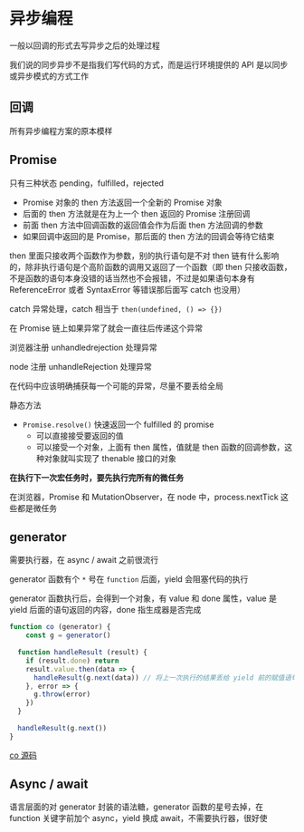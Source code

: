 # 异步编程

一般以回调的形式去写异步之后的处理过程

我们说的同步异步不是指我们写代码的方式，而是运行环境提供的 API 是以同步或异步模式的方式工作

## 回调

所有异步编程方案的原本模样

## Promise

只有三种状态 pending，fulfilled，rejected

- Promise 对象的 then 方法返回一个全新的 Promise 对象
- 后面的 then 方法就是在为上一个 then 返回的 Promise 注册回调
- 前面 then 方法中回调函数的返回值会作为后面 then 方法回调的参数
- 如果回调中返回的是 Promise，那后面的 then 方法的回调会等待它结束

then 里面只接收两个函数作为参数，别的执行语句是不对 then 链有什么影响的，除非执行语句是个高阶函数的调用又返回了一个函数（即 then 只接收函数，不是函数的语句本身没错的话当然也不会报错，不过是如果语句本身有 ReferenceError 或者 SyntaxError 等错误那后面写 catch 也没用）

catch 异常处理，catch 相当于 `then(undefined, () => {})` 

在 Promise 链上如果异常了就会一直往后传递这个异常

浏览器注册 unhandledrejection 处理异常

node 注册 unhandleRejection 处理异常

在代码中应该明确捕获每一个可能的异常，尽量不要丢给全局

静态方法

- `Promise.resolve()` 快速返回一个 fulfilled 的 promise
  - 可以直接接受要返回的值
  - 可以接受一个对象，上面有 then 属性，值就是 then 函数的回调参数，这种对象就叫实现了 thenable 接口的对象

**在执行下一次宏任务时，要先执行完所有的微任务**

在浏览器，Promise 和 MutationObserver，在 node 中，process.nextTick 这些都是微任务

## generator

需要执行器，在 async / await 之前很流行

generator 函数有个 `*`  号在 `function` 后面，yield 会阻塞代码的执行

generator 函数执行后，会得到一个对象，有 value 和 done 属性，value 是 yield 后面的语句返回的内容，done 指生成器是否完成

```js
function co (generator) {
	const g = generator()
  
  function handleResult (result) {
    if (result.done) return
    result.value.then(data => {
      handleResult(g.next(data)) // 将上一次执行的结果丢给 yield 前的赋值语句，并递归执行这个 generator
    }, error => {
      g.throw(error)
    })
  }
  
  handleResult(g.next())
}
```

[co 源码](https://github.com/tj/co)

## Async / await 

语言层面的对 generator 封装的语法糖，generator 函数的星号去掉，在 function 关键字前加个 async，yield 换成 await，不需要执行器，很好使